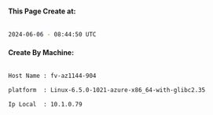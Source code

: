 
   
#### This Page Create at:

```bash

2024-06-06 - 08:44:50 UTC

```

#### Create By Machine:

```bash

Host Name : fv-az1144-904

platform  : Linux-6.5.0-1021-azure-x86_64-with-glibc2.35

Ip Local  : 10.1.0.79

```

